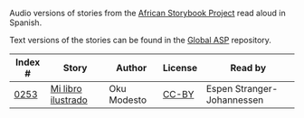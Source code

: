Audio versions of stories from the [African Storybook Project](http://africanstorybook.org) read aloud in Spanish.

Text versions of the stories can be found in the [Global ASP](https://github.com/global-asp/global-asp) repository.

Index # | Story | Author | License | Read by
------- | ----- | ------ | ------- | -------
[0253](https://github.com/global-asp/gasp-audio/tree/master/es/0253_mi-libro-ilustrado) | [Mi libro ilustrado](https://github.com/global-asp/global-asp/blob/master/es/0253_mi-libro-ilustrado.md) | Oku Modesto | [CC-BY](https://creativecommons.org/licenses/by/3.0/) | Espen Stranger-Johannessen
